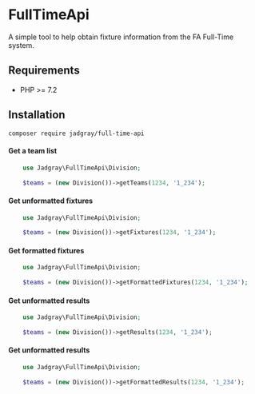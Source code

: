 # FullTimeApi

A simple tool to help obtain fixture information from the FA Full-Time system. 

## Requirements
* PHP >= 7.2

## Installation
    composer require jadgray/full-time-api
    
#### Get a team list 

```php
    use Jadgray\FullTimeApi\Division;
    
    $teams = (new Division())->getTeams(1234, '1_234');
```

#### Get unformatted fixtures 

```php
    use Jadgray\FullTimeApi\Division;
    
    $teams = (new Division())->getFixtures(1234, '1_234');
```

#### Get formatted fixtures 

```php
    use Jadgray\FullTimeApi\Division;
    
    $teams = (new Division())->getFormattedFixtures(1234, '1_234');
```

#### Get unformatted results 

```php
    use Jadgray\FullTimeApi\Division;
    
    $teams = (new Division())->getResults(1234, '1_234');
```

#### Get unformatted results 

```php
    use Jadgray\FullTimeApi\Division;
    
    $teams = (new Division())->getFormattedResults(1234, '1_234');
```

